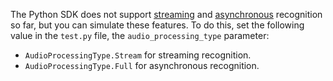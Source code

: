 The Python SDK does not support [streaming](../../speechkit/stt/streaming.md) and [asynchronous](../../speechkit/stt/transcribation.md) recognition so far, but you can simulate these features. To do this, set the following value in the `test.py` file, the `audio_processing_type` parameter:

* `AudioProcessingType.Stream` for streaming recognition.
* `AudioProcessingType.Full` for asynchronous recognition.
